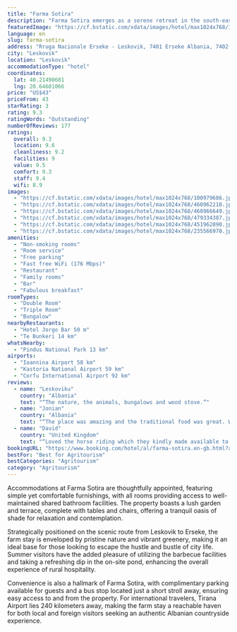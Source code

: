 ```yaml
---
title: "Farma Sotira"
description: "Farma Sotira emerges as a serene retreat in the south-eastern Albanian countryside, a mere 15 kilometers from the quaint town of Leskovik."
featuredImage: "https://cf.bstatic.com/xdata/images/hotel/max1024x768/100979686.jpg?k=1bb5347adab7c8e9ce7943d30dba8380963b581998cb70cd919b8341b4c6c031&o=&hp=1"
language: en
slug: farma-sotira
address: "Rruga Nacionale Erseke - Leskovik, 7401 Erseke Albania, 7402 Leskovik, Albania"
city: "Leskovik"
location: "Leskovik"
accommodationType: "hotel"
coordinates:
  lat: 40.21490681
  lng: 20.64681066
price: "US$43"
priceFrom: 43
starRating: 3
rating: 9.3
ratingWords: "Outstanding"
numberOfReviews: 177
ratings:
  overall: 9.3
  location: 9.6
  cleanliness: 9.2
  facilities: 9
  value: 9.5
  comfort: 9.3
  staff: 9.4
  wifi: 8.9
images:
  - "https://cf.bstatic.com/xdata/images/hotel/max1024x768/100979686.jpg?k=1bb5347adab7c8e9ce7943d30dba8380963b581998cb70cd919b8341b4c6c031&o=&hp=1"
  - "https://cf.bstatic.com/xdata/images/hotel/max1024x768/460962210.jpg?k=bc70ef2137a410920e989504703cfa417b7b574b2103f642fabfcfdb16c3b393&o=&hp=1"
  - "https://cf.bstatic.com/xdata/images/hotel/max1024x768/460966649.jpg?k=7039584fdb257eeacdea07276dc2c7686e697beaf5e8e1e1291430cd753203bb&o=&hp=1"
  - "https://cf.bstatic.com/xdata/images/hotel/max1024x768/479334387.jpg?k=d4adaf0d1a20465f4d191665e3b5c5dbc59cfc6592aa645053a36dbbba277e8f&o=&hp=1"
  - "https://cf.bstatic.com/xdata/images/hotel/max1024x768/451962890.jpg?k=5a97f63a4886b03d359cc2a4471e487f85ffff7f36e8bbae20b374e3f790a2f3&o=&hp=1"
  - "https://cf.bstatic.com/xdata/images/hotel/max1024x768/235566970.jpg?k=7feb34888190eb5e5c0a956435d809172c8fcc7b3d8025b8f98670ca1c0c342a&o=&hp=1"
amenities:
  - "Non-smoking rooms"
  - "Room service"
  - "Free parking"
  - "Fast free WiFi (176 Mbps)"
  - "Restaurant"
  - "Family rooms"
  - "Bar"
  - "Fabulous breakfast"
roomTypes:
  - "Double Room"
  - "Triple Room"
  - "Bungalow"
nearbyRestaurants:
  - "Hotel Jorgo Bar 50 m"
  - "Te Bunkeri 14 km"
whatsNearby:
  - "Pindus National Park 13 km"
airports:
  - "Ioannina Airport 58 km"
  - "Kastoria National Airport 59 km"
  - "Corfu International Airport 92 km"
reviews:
  - name: "Leskoviku"
    country: "Albania"
    text: "“The nature, the animals, bungalows and wood stove.”"
  - name: "Jonian"
    country: "Albania"
    text: "“The place was amazing and the traditional food was great. We rode horses around the place and the staff was very respectful and available. The hospitality was superb, the cabins had everything which was needed. Wi-fi works everywhere if you need...”"
  - name: "David"
    country: "United Kingdom"
    text: "“Loved the horse riding which they kindly made available to us even though we arrived a little later in the evening”"
bookingURL: "https://www.booking.com/hotel/al/farma-sotira.en-gb.html?aid=8035640"
bestFor: "Best for Agritourism"
bestCategories: "Agritourism"
category: "Agritourism"
---
```


Accommodations at Farma Sotira are thoughtfully appointed, featuring simple yet comfortable furnishings, with all rooms providing access to well-maintained shared bathroom facilities. The property boasts a lush garden and terrace, complete with tables and chairs, offering a tranquil oasis of shade for relaxation and contemplation.

Strategically positioned on the scenic route from Leskovik to Erseke, the farm stay is enveloped by pristine nature and vibrant greenery, making it an ideal base for those looking to escape the hustle and bustle of city life. Summer visitors have the added pleasure of utilizing the barbecue facilities and taking a refreshing dip in the on-site pond, enhancing the overall experience of rural hospitality.

Convenience is also a hallmark of Farma Sotira, with complimentary parking available for guests and a bus stop located just a short stroll away, ensuring easy access to and from the property. For international travelers, Tirana Airport lies 240 kilometers away, making the farm stay a reachable haven for both local and foreign visitors seeking an authentic Albanian countryside experience.
